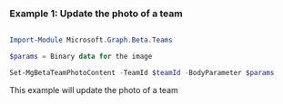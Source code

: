 ### Example 1: Update the photo of a team

```powershell

Import-Module Microsoft.Graph.Beta.Teams

$params = Binary data for the image

Set-MgBetaTeamPhotoContent -TeamId $teamId -BodyParameter $params

```
This example will update the photo of a team

